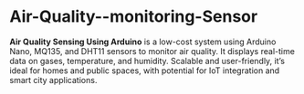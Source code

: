 # Air-Quality--monitoring-Sensor
 **Air Quality Sensing Using Arduino** is a low-cost system using Arduino Nano, MQ135, and DHT11 sensors to monitor air quality. It displays real-time data on gases, temperature, and humidity. Scalable and user-friendly, it’s ideal for homes and public spaces, with potential for IoT integration and smart city applications.
